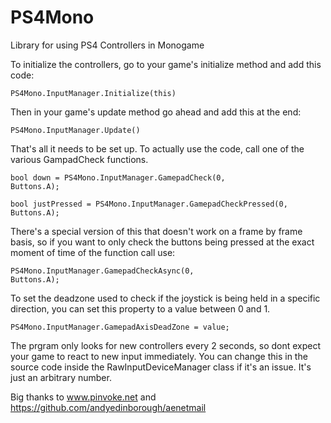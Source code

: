 # PS4Mono
Library for using PS4 Controllers in Monogame

To initialize the controllers, go to your game's initialize method and add this code:

<code>PS4Mono.InputManager.Initialize(this)</code>

Then in your game's update method go ahead and add this at the end:

<code>PS4Mono.InputManager.Update()</code>

That's all it needs to be set up. To actually use the code, call one of the various GampadCheck functions.

<code>bool down = PS4Mono.InputManager.GamepadCheck(0, Buttons.A);</code>

<code>bool justPressed = PS4Mono.InputManager.GamepadCheckPressed(0, Buttons.A);</code>

There's a special version of this that doesn't work on a frame by frame basis, so if you want to only 
check the buttons being pressed at the exact moment of time of the function call use:

<code>PS4Mono.InputManager.GamepadCheckAsync(0, Buttons.A);</code>

To set the deadzone used to check if the joystick is being held in a specific direction,
you can set this property to a value between 0 and 1.

<code>PS4Mono.InputManager.GamepadAxisDeadZone = value;</code>

The prgram only looks for new controllers every 2 seconds, so dont expect your game to react to new input immediately. You can change this in the source code inside the RawInputDeviceManager class if it's an issue. It's just an arbitrary number. 

Big thanks to www.pinvoke.net and https://github.com/andyedinborough/aenetmail
